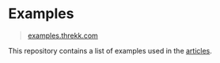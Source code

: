 # Examples
> [examples.threkk.com](https://examples.threkk.com)

This repository contains a list of examples used in the [articles](https://threkk.com/articles).
